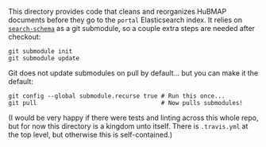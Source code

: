 This directory provides code that cleans and reorganizes HuBMAP documents
before they go to the `portal` Elasticsearch index.
It relies on [`search-schema`](https://github.com/hubmapconsortium/search-schema) as a git submodule, so a couple extra steps are needed after checkout:
```
git submodule init
git submodule update
```

Git does not update submodules on pull by default...
but you can make it the default:
```
git config --global submodule.recurse true # Run this once...
git pull                                   # Now pulls submodules!
```

(I would be very happy if there were tests and linting across this whole repo, but for now this directory is a kingdom unto itself.
There is `.travis.yml` at the top level, but otherwise this is self-contained.)
